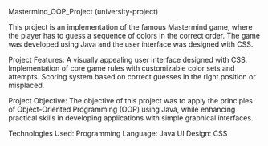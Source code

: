 Mastermind_OOP_Project (university-project)

This project is an implementation of the famous Mastermind game, where the player has to guess a sequence of colors in the correct order. The game was developed using Java and the user interface was designed with CSS.

 Project Features:
A visually appealing user interface designed with CSS.
Implementation of core game rules with customizable color sets and attempts.
Scoring system based on correct guesses in the right position or misplaced.

Project Objective: The objective of this project was to apply the principles of Object-Oriented Programming (OOP) using Java, while enhancing practical skills in developing applications with simple graphical interfaces.

Technologies Used:
Programming Language: Java
UI Design: CSS
